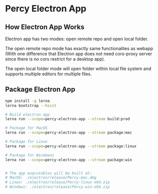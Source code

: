 # Percy Electron App

## How Electron App Works

Electron app has two modes: open remote repo and open local folder.

The open remote repo mode has exactly same functionalites as webapp (With one difference that Electron app does not need cors-proxy server since there is no cors restrict for a desktop app).

The open local folder mode will open folder within local file system and supports multiple editors for multiple files.

## Package Electron App

```bash
npm install -g lerna
lerna bootstrap --hoist

# Build electron app
lerna run --scope=percy-electron-app --stream build:prod

# Package for MacOS
lerna run --scope=percy-electron-app --stream package:mac

# Package for Linux
lerna run --scope=percy-electron-app --stream package:linux

# Package for Windowns
lerna run --scope=percy-electron-app --stream package:win


# The app executables will be built at:
# MacOS: ./electron/release/Percy-mac.dmg
# Linux: ./electron/release/Percy-linux-x64.zip
# Windows: ./electron/release/Percy-win-x64.zip
```
